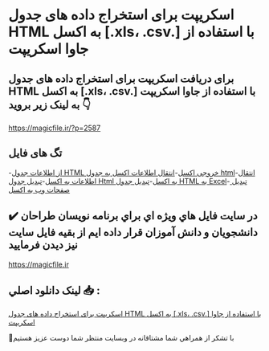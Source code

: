 # اسکریپت برای استخراج داده های جدول HTML به اکسل [.xls، .csv.] با استفاده از جاوا اسکریپت

## برای دریافت اسکریپت برای استخراج داده های جدول HTML به اکسل [.xls، .csv.] با استفاده از جاوا اسکریپت به لینک زیر بروید 👇

https://magicfile.ir/?p=2587

## تگ های فایل

-[از اطلاعات جدول HTML خروجی اکسل](https://magicfile.ir/product/%d8%a7%d8%b3%da%a9%d8%b1%db%8c%d9%be%d8%aa-%d8%a8%d8%b1%d8%a7%db%8c-%d8%a7%d8%b3%d8%aa%d8%ae%d8%b1%d8%a7%d8%ac-%d8%af%d8%a7%d8%af%d9%87-%d9%87%d8%a7%db%8c%d8%ac%d8%af%d9%88%d9%84-html-%d8%a8%d9%87-%d8%a7%da%a9%d8%b3%d9%84/)-[انتقال اطلاعات اکسل به جدول html](https://magicfile.ir/product/%d8%a7%d8%b3%da%a9%d8%b1%db%8c%d9%be%d8%aa-%d8%a8%d8%b1%d8%a7%db%8c-%d8%a7%d8%b3%d8%aa%d8%ae%d8%b1%d8%a7%d8%ac-%d8%af%d8%a7%d8%af%d9%87-%d9%87%d8%a7%db%8c%d8%ac%d8%af%d9%88%d9%84-html-%d8%a8%d9%87-%d8%a7%da%a9%d8%b3%d9%84/)-[انتقال اطلاعات به اکسل](https://magicfile.ir/product/%d8%a7%d8%b3%da%a9%d8%b1%db%8c%d9%be%d8%aa-%d8%a8%d8%b1%d8%a7%db%8c-%d8%a7%d8%b3%d8%aa%d8%ae%d8%b1%d8%a7%d8%ac-%d8%af%d8%a7%d8%af%d9%87-%d9%87%d8%a7%db%8c%d8%ac%d8%af%d9%88%d9%84-html-%d8%a8%d9%87-%d8%a7%da%a9%d8%b3%d9%84/)-[تبدیل جدول Html به اکسل](https://magicfile.ir/product/%d8%a7%d8%b3%da%a9%d8%b1%db%8c%d9%be%d8%aa-%d8%a8%d8%b1%d8%a7%db%8c-%d8%a7%d8%b3%d8%aa%d8%ae%d8%b1%d8%a7%d8%ac-%d8%af%d8%a7%d8%af%d9%87-%d9%87%d8%a7%db%8c%d8%ac%d8%af%d9%88%d9%84-html-%d8%a8%d9%87-%d8%a7%da%a9%d8%b3%d9%84/)-[تبدیل جدول HTML به Excel](https://magicfile.ir/product/%d8%a7%d8%b3%da%a9%d8%b1%db%8c%d9%be%d8%aa-%d8%a8%d8%b1%d8%a7%db%8c-%d8%a7%d8%b3%d8%aa%d8%ae%d8%b1%d8%a7%d8%ac-%d8%af%d8%a7%d8%af%d9%87-%d9%87%d8%a7%db%8c%d8%ac%d8%af%d9%88%d9%84-html-%d8%a8%d9%87-%d8%a7%da%a9%d8%b3%d9%84/)-[ تبدیل صفحات وب به اکسل](https://magicfile.ir/product/%d8%a7%d8%b3%da%a9%d8%b1%db%8c%d9%be%d8%aa-%d8%a8%d8%b1%d8%a7%db%8c-%d8%a7%d8%b3%d8%aa%d8%ae%d8%b1%d8%a7%d8%ac-%d8%af%d8%a7%d8%af%d9%87-%d9%87%d8%a7%db%8c%d8%ac%d8%af%d9%88%d9%84-html-%d8%a8%d9%87-%d8%a7%da%a9%d8%b3%d9%84/)

## ✔️ در سايت فايل هاي ويژه اي براي برنامه نويسان طراحان دانشجويان و دانش آموزان قرار داده ايم از بقيه فايل سايت نيز ديدن فرماييد

https://magicfile.ir


## لينک دانلود اصلي 📥 :

[اسکریپت برای استخراج داده های جدول HTML به اکسل [.xls، .csv.] با استفاده از جاوا اسکریپت](https://magicfile.ir/product/%d8%a7%d8%b3%da%a9%d8%b1%db%8c%d9%be%d8%aa-%d8%a8%d8%b1%d8%a7%db%8c-%d8%a7%d8%b3%d8%aa%d8%ae%d8%b1%d8%a7%d8%ac-%d8%af%d8%a7%d8%af%d9%87-%d9%87%d8%a7%db%8c%d8%ac%d8%af%d9%88%d9%84-html-%d8%a8%d9%87-%d8%a7%da%a9%d8%b3%d9%84/) 


🙏با تشکر از همراهي شما مشتاقانه در وبسایت منتظر شما دوست عزیز هستیم

